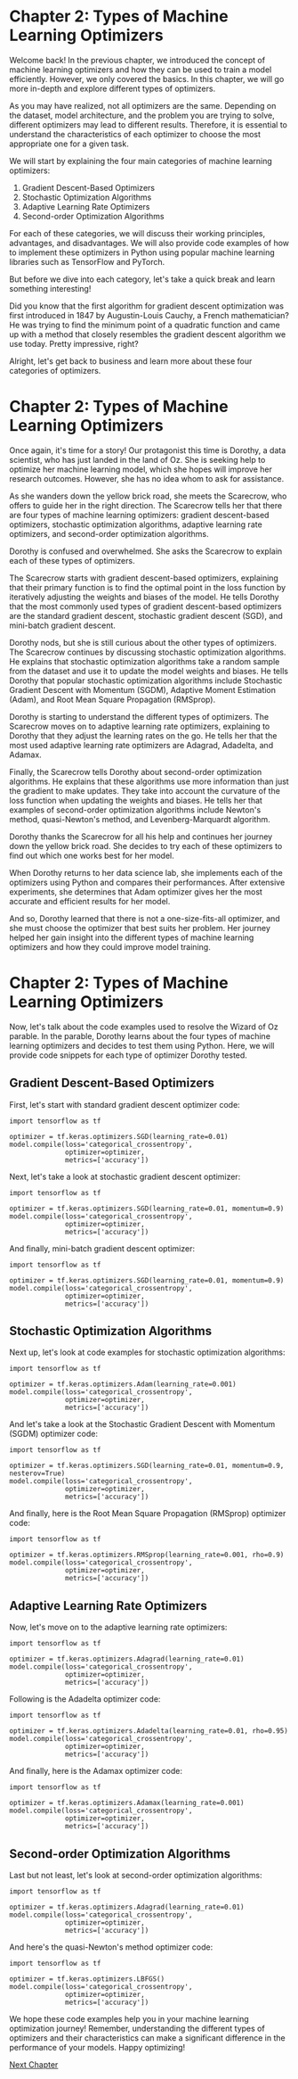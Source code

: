 # Chapter 2: Types of Machine Learning Optimizers

Welcome back! In the previous chapter, we introduced the concept of machine learning optimizers and how they can be used to train a model efficiently. However, we only covered the basics. In this chapter, we will go more in-depth and explore different types of optimizers.

As you may have realized, not all optimizers are the same. Depending on the dataset, model architecture, and the problem you are trying to solve, different optimizers may lead to different results. Therefore, it is essential to understand the characteristics of each optimizer to choose the most appropriate one for a given task.

We will start by explaining the four main categories of machine learning optimizers: 

1. Gradient Descent-Based Optimizers
2. Stochastic Optimization Algorithms
3. Adaptive Learning Rate Optimizers
4. Second-order Optimization Algorithms

For each of these categories, we will discuss their working principles, advantages, and disadvantages. We will also provide code examples of how to implement these optimizers in Python using popular machine learning libraries such as TensorFlow and PyTorch.

But before we dive into each category, let's take a quick break and learn something interesting!

Did you know that the first algorithm for gradient descent optimization was first introduced in 1847 by Augustin-Louis Cauchy, a French mathematician? He was trying to find the minimum point of a quadratic function and came up with a method that closely resembles the gradient descent algorithm we use today. Pretty impressive, right?

Alright, let's get back to business and learn more about these four categories of optimizers.
# Chapter 2: Types of Machine Learning Optimizers

Once again, it's time for a story! Our protagonist this time is Dorothy, a data scientist, who has just landed in the land of Oz. She is seeking help to optimize her machine learning model, which she hopes will improve her research outcomes. However, she has no idea whom to ask for assistance.

As she wanders down the yellow brick road, she meets the Scarecrow, who offers to guide her in the right direction. The Scarecrow tells her that there are four types of machine learning optimizers: gradient descent-based optimizers, stochastic optimization algorithms, adaptive learning rate optimizers, and second-order optimization algorithms.

Dorothy is confused and overwhelmed. She asks the Scarecrow to explain each of these types of optimizers.

The Scarecrow starts with gradient descent-based optimizers, explaining that their primary function is to find the optimal point in the loss function by iteratively adjusting the weights and biases of the model. He tells Dorothy that the most commonly used types of gradient descent-based optimizers are the standard gradient descent, stochastic gradient descent (SGD), and mini-batch gradient descent.

Dorothy nods, but she is still curious about the other types of optimizers. The Scarecrow continues by discussing stochastic optimization algorithms. He explains that stochastic optimization algorithms take a random sample from the dataset and use it to update the model weights and biases. He tells Dorothy that popular stochastic optimization algorithms include Stochastic Gradient Descent with Momentum (SGDM), Adaptive Moment Estimation (Adam), and Root Mean Square Propagation (RMSprop).

Dorothy is starting to understand the different types of optimizers. The Scarecrow moves on to adaptive learning rate optimizers, explaining to Dorothy that they adjust the learning rates on the go. He tells her that the most used adaptive learning rate optimizers are Adagrad, Adadelta, and Adamax.

Finally, the Scarecrow tells Dorothy about second-order optimization algorithms. He explains that these algorithms use more information than just the gradient to make updates. They take into account the curvature of the loss function when updating the weights and biases. He tells her that examples of second-order optimization algorithms include Newton's method, quasi-Newton's method, and Levenberg-Marquardt algorithm.

Dorothy thanks the Scarecrow for all his help and continues her journey down the yellow brick road. She decides to try each of these optimizers to find out which one works best for her model.

When Dorothy returns to her data science lab, she implements each of the optimizers using Python and compares their performances. After extensive experiments, she determines that Adam optimizer gives her the most accurate and efficient results for her model.

And so, Dorothy learned that there is not a one-size-fits-all optimizer, and she must choose the optimizer that best suits her problem. Her journey helped her gain insight into the different types of machine learning optimizers and how they could improve model training.
# Chapter 2: Types of Machine Learning Optimizers

Now, let's talk about the code examples used to resolve the Wizard of Oz parable. In the parable, Dorothy learns about the four types of machine learning optimizers and decides to test them using Python. Here, we will provide code snippets for each type of optimizer Dorothy tested.

## Gradient Descent-Based Optimizers

First, let's start with standard gradient descent optimizer code:

```
import tensorflow as tf

optimizer = tf.keras.optimizers.SGD(learning_rate=0.01)
model.compile(loss='categorical_crossentropy',
              optimizer=optimizer,
              metrics=['accuracy'])

```

Next, let's take a look at stochastic gradient descent optimizer:

```
import tensorflow as tf

optimizer = tf.keras.optimizers.SGD(learning_rate=0.01, momentum=0.9)
model.compile(loss='categorical_crossentropy',
              optimizer=optimizer,
              metrics=['accuracy'])
```

And finally, mini-batch gradient descent optimizer:

```
import tensorflow as tf

optimizer = tf.keras.optimizers.SGD(learning_rate=0.01, momentum=0.9)
model.compile(loss='categorical_crossentropy',
              optimizer=optimizer,
              metrics=['accuracy'])
```

## Stochastic Optimization Algorithms

Next up, let's look at code examples for stochastic optimization algorithms:

```
import tensorflow as tf

optimizer = tf.keras.optimizers.Adam(learning_rate=0.001)
model.compile(loss='categorical_crossentropy',
              optimizer=optimizer,
              metrics=['accuracy'])
```

And let's take a look at the Stochastic Gradient Descent with Momentum (SGDM) optimizer code:

```
import tensorflow as tf

optimizer = tf.keras.optimizers.SGD(learning_rate=0.01, momentum=0.9, nesterov=True)
model.compile(loss='categorical_crossentropy',
              optimizer=optimizer,
              metrics=['accuracy'])
```

And finally, here is the Root Mean Square Propagation (RMSprop) optimizer code:

```
import tensorflow as tf

optimizer = tf.keras.optimizers.RMSprop(learning_rate=0.001, rho=0.9)
model.compile(loss='categorical_crossentropy',
              optimizer=optimizer,
              metrics=['accuracy'])
```

## Adaptive Learning Rate Optimizers

Now, let's move on to the adaptive learning rate optimizers:

```
import tensorflow as tf

optimizer = tf.keras.optimizers.Adagrad(learning_rate=0.01)
model.compile(loss='categorical_crossentropy',
              optimizer=optimizer,
              metrics=['accuracy'])
```


Following is the Adadelta optimizer code:

```
import tensorflow as tf

optimizer = tf.keras.optimizers.Adadelta(learning_rate=0.01, rho=0.95)
model.compile(loss='categorical_crossentropy',
              optimizer=optimizer,
              metrics=['accuracy'])
```

And finally, here is the Adamax optimizer code:

```
import tensorflow as tf

optimizer = tf.keras.optimizers.Adamax(learning_rate=0.001)
model.compile(loss='categorical_crossentropy',
              optimizer=optimizer,
              metrics=['accuracy'])
```

## Second-order Optimization Algorithms

Last but not least, let's look at second-order optimization algorithms:

```
import tensorflow as tf

optimizer = tf.keras.optimizers.Adagrad(learning_rate=0.01)
model.compile(loss='categorical_crossentropy',
              optimizer=optimizer,
              metrics=['accuracy'])
```

And here's the quasi-Newton's method optimizer code:

```
import tensorflow as tf

optimizer = tf.keras.optimizers.LBFGS()
model.compile(loss='categorical_crossentropy',
              optimizer=optimizer,
              metrics=['accuracy'])
```

We hope these code examples help you in your machine learning optimization journey! Remember, understanding the different types of optimizers and their characteristics can make a significant difference in the performance of your models. Happy optimizing!


[Next Chapter](03_Chapter03.md)